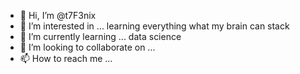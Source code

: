- 👋 Hi, I’m @t7F3nix
- 👀 I’m interested in ... learning everything what my brain can stack 
- 🌱 I’m currently learning ... data science
- 💞️ I’m looking to collaborate on ... 
- 📫 How to reach me ...

<!---
t7F3nix/t7F3nix is a ✨ special ✨ repository because its `README.md` (this file) appears on your GitHub profile.
You can click the Preview link to take a look at your changes.
--->
